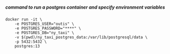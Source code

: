 ##### command to run a postgres container and specify environment variables

```
docker run -it \
    -e POSTGRES_USER="outis" \
    -e POSTGRES_PASSWORD="****" \
    -e POSTGRES_DB="ny_taxi" \
    -v $(pwd)/ny_taxi_postgres_data:/var/lib/postgresql/data \
    -p 5432:5432 \
    postgres:13